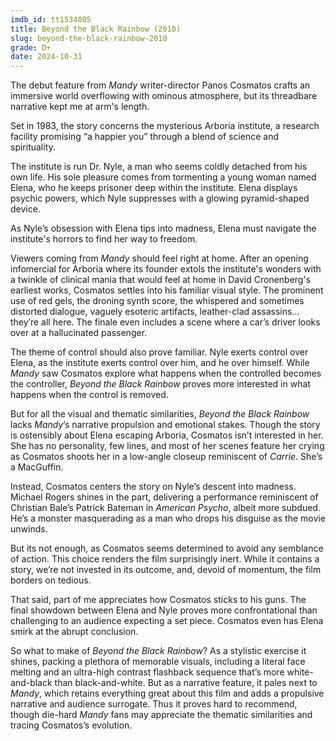 ```yaml
---
imdb_id: tt1534085
title: Beyond the Black Rainbow (2010)
slug: beyond-the-black-rainbow-2010
grade: D+
date: 2024-10-31
---
```


The debut feature from <span data-imdb-id="tt6998518">_Mandy_</span> writer-director Panos Cosmatos crafts an immersive world overflowing with ominous atmosphere, but its threadbare narrative kept me at arm's length.

Set in 1983, the story concerns the mysterious Arboria institute, a research facility promising “a happier you” through a blend of science and spirituality.

The institute is run Dr. Nyle, a man who seems coldly detached from his own life. His sole pleasure comes from tormenting a young woman named Elena, who he keeps prisoner deep within the institute. Elena displays psychic powers, which Nyle suppresses with a glowing pyramid-shaped device.

As Nyle’s obsession with Elena tips into madness, Elena must navigate the institute's horrors to find her way to freedom.

Viewers coming from _Mandy_ should feel right at home. After an opening infomercial for Arboria where its founder extols the institute's wonders with a twinkle of clinical mania that would feel at home in David Cronenberg's earliest works, Cosmatos settles into his familiar visual style. The prominent use of red gels, the droning synth score, the whispered and sometimes distorted dialogue, vaguely esoteric artifacts, leather-clad assassins... they’re all here. The finale even includes a scene where a car’s driver looks over at a hallucinated passenger.

The theme of control should also prove familiar. Nyle exerts control over Elena, as the institute exerts control over him, and he over himself. While _Mandy_ saw Cosmatos explore what happens when the controlled becomes the controller, _Beyond the Black Rainbow_ proves more interested in what happens when the control is removed.

But for all the visual and thematic similarities, _Beyond the Black Rainbow_ lacks _Mandy_’s narrative propulsion and emotional stakes. Though the story is ostensibly about Elena escaping Arboria, Cosmatos isn’t interested in her. She has no personality, few lines, and most of her scenes feature her crying as Cosmatos shoots her in a low-angle closeup reminiscent of <span data-imdb-id="tt0074285">_Carrie_</span>. She’s a MacGuffin.

Instead, Cosmatos centers the story on Nyle’s descent into madness. Michael Rogers shines in the part, delivering a performance reminiscent of Christian Bale’s Patrick Bateman in <span data-imdb-id="tt0144084">_American Psycho_</span>, albeit more subdued. He’s a monster masquerading as a man who drops his disguise as the movie unwinds.

But its not enough, as Cosmatos seems determined to avoid any semblance of action. This choice renders the film surprisingly inert. While it contains a story, we’re not invested in its outcome, and, devoid of momentum, the film borders on tedious.

That said, part of me appreciates how Cosmatos sticks to his guns. The final showdown between Elena and Nyle proves more confrontational than challenging to an audience expecting a set piece. Cosmatos even has Elena smirk at the abrupt conclusion.

So what to make of _Beyond the Black Rainbow_? As a stylistic exercise it shines, packing a plethora of memorable visuals, including a literal face melting and an ultra-high contrast flashback sequence that’s more white-and-black than black-and-white. But as a narrative feature, it pales next to _Mandy_, which retains everything great about this film and adds a propulsive narrative and audience surrogate. Thus it proves hard to recommend, though die-hard _Mandy_ fans may appreciate the thematic similarities and tracing Cosmatos’s evolution.
